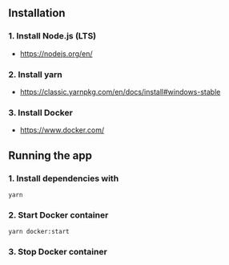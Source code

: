 ## Installation

### 1. Install Node.js (LTS)

- https://nodejs.org/en/

### 2. Install yarn

- https://classic.yarnpkg.com/en/docs/install#windows-stable

### 3. Install Docker

- https://www.docker.com/

## Running the app

### 1. Install dependencies with

```
yarn
```

### 2. Start Docker container

```
yarn docker:start
```

### 3. Stop Docker container
